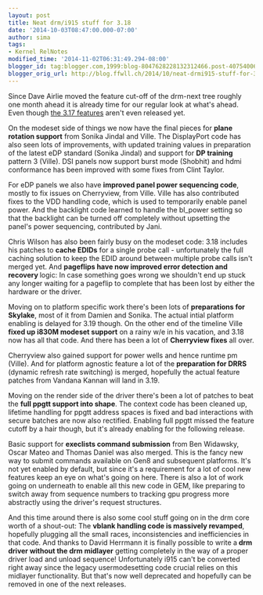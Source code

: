 ```yaml
---
layout: post
title: Neat drm/i915 stuff for 3.18
date: '2014-10-03T08:47:00.000-07:00'
author: sima
tags:
- Kernel RelNotes
modified_time: '2014-11-02T06:31:49.294-08:00'
blogger_id: tag:blogger.com,1999:blog-8047628228132312466.post-4075400659743837174
blogger_orig_url: http://blog.ffwll.ch/2014/10/neat-drmi915-stuff-for-318.html
---
```


Since Dave Airlie moved the feature cut-off of the drm-next tree roughly one
month ahead it is already time for our regular look at what's ahead. Even though
[the 3.17 features](/2014/08/neat-stuff-for-317.html) aren't
even released yet.

<!--more-->

On the modeset side of things we now have the final pieces for <b>plane rotation support</b> from Sonika Jindal and Ville. The DisplayPort code has also seen lots of improvements, with updated training values in preparation of the latest eDP standard (Sonika Jindal) and support for <b>DP training</b> pattern 3 (Ville). DSI panels now support burst mode (Shobhit) and hdmi conformance has been improved with some fixes from Clint Taylor.



For eDP panels we also have <b>improved panel power sequencing code</b>, mostly to fix issues on Cherryview, from Ville. Ville has also contributed fixes to the VDD handling code, which is used to temporarily enable panel power. And the backlight code learned to handle the bl_power setting so that the backlight can be turned off completely without upsetting the panel's power sequencing, contributed by Jani.



Chris Wilson has also been fairly busy on the modeset code: 3.18 includes his patches to <b>cache EDIDs</b> for a single probe call - unfortunately the full caching solution to keep the EDID around between multiple probe calls isn't merged yet. And <b>pageflips have now improved error detection and recovery </b>logic: In case something goes wrong we shouldn't end up stuck any longer waiting for a pageflip to complete that has been lost by either the hardware or the driver.



Moving on to platform specific work there's been lots of <b>preparations for Skylake</b>, most of it from Damien and Sonika. The actual intial platform enabling is delayed for 3.19 though. On the other end of the timeline Ville <b>fixed up i830M modeset support</b> on a rainy w/e in his vacation, and 3.18 now has all that code. And there has been a lot of <b>Cherryview fixes</b> all over.



Cherryview also gained support for power wells and hence runtime pm (Ville). And for platform agnostic feature a lot of the <b>preparation for DRRS </b>(dynamic refresh rate switching) is merged, hopefully the actual feature patches from Vandana Kannan will land in 3.19.



Moving on the render side of the driver there's been a lot of patches to beat the <b>full ppgtt support into shape</b>. The context code has been cleaned up, lifetime handling for ppgtt address spaces is fixed and bad interactions with secure batches are now also rectified. Enabling full ppgtt missed the feature cutoff by a hair though, but it's already enabling for the following release.



Basic support for <b>execlists command submission</b> from Ben Widawsky, Oscar Mateo and Thomas Daniel was also merged. This is the fancy new way to submit commands available on Gen8 and subsequent platforms. It's not yet enabled by default, but since it's a requirement for a lot of cool new features keep an eye on what's going on here. There is also a lot of work going on underneath to enable all this new code in GEM, like preparing to switch away from sequence numbers to tracking gpu progress more abstractly using the driver's request structures.



And this time around there is also some cool stuff going on in the drm core worth of a shout-out: The <b>vblank handling code is massively revamped</b>, hopefully plugging all the small races, inconsistencies and inefficiencies in that code. And thanks to David Herrmann it is finally possible to write a<b> drm driver without the drm midlayer</b> getting completely in the way of a proper driver load and unload sequence! Unfortunately i915 can't be converted right away since the legacy usermodesetting code crucial relies on this midlayer functionality. But that's now well deprecated and hopefully can be removed in one of the next releases.
